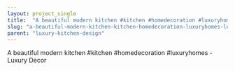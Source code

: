 ```yaml
---
layout: project_single
title:  "A beautiful modern kitchen #kitchen #homedecoration #luxuryhomes - Luxury Decor"
slug: "a-beautiful-modern-kitchen-kitchen-homedecoration-luxuryhomes-luxury-decor"
parent: "luxury-kitchen-design"
---
```

A beautiful modern kitchen #kitchen #homedecoration #luxuryhomes - Luxury Decor